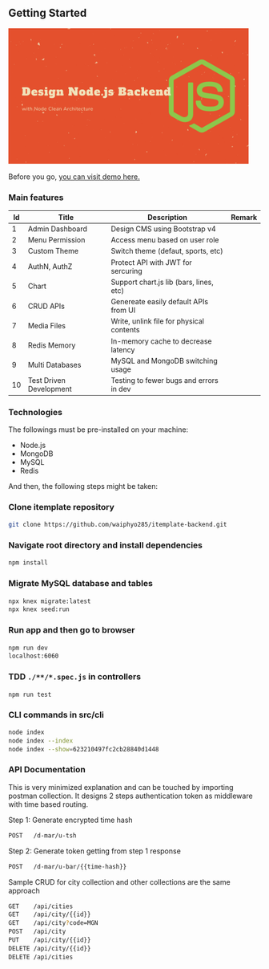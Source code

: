 ## Getting Started

<img src="./public/images/readme/readme-cover.png" width="480" height="270" >

Before you go, [you can visit demo here.](http://itmin.unlocksth.site)

### Main features

| Id  | Title                   | Description                              | Remark |
| --- | ----------------------- | ---------------------------------------- | ------ |
| 1   | Admin Dashboard         | Design CMS using Bootstrap v4            |        |
| 2   | Menu Permission         | Access menu based on user role           |        |
| 3   | Custom Theme            | Switch theme (defaut, sports, etc)       |        |
| 4   | AuthN, AuthZ            | Protect API with JWT for sercuring       |        |
| 5   | Chart                   | Support chart.js lib (bars, lines, etc)  |        |
| 6   | CRUD APIs               | Genereate easily default APIs from UI    |        |
| 7   | Media Files             | Write, unlink file for physical contents |        |
| 8   | Redis Memory            | In-memory cache to decrease latency      |        |
| 9   | Multi Databases         | MySQL and MongoDB switching usage        |        |
| 10  | Test Driven Development | Testing to fewer bugs and errors in dev  |        |

### Technologies

The followings must be pre-installed on your machine:

- Node.js
- MongoDB
- MySQL
- Redis

And then, the following steps might be taken:

### Clone itemplate repository

```bash
git clone https://github.com/waiphyo285/itemplate-backend.git
```

### Navigate root directory and install dependencies

```bash
npm install
```

### Migrate MySQL database and tables

```bash
npx knex migrate:latest
npx knex seed:run
```

### Run app and then go to browser

```bash
npm run dev
localhost:6060
```

### TDD `./**/*.spec.js` in controllers

```
npm run test
```

### CLI commands in src/cli

```bash
node index
node index --index
node index --show=623210497fc2cb28840d1448
```

### API Documentation

This is very minimized explanation and can be touched by importing postman collection. It designs 2 steps authentication token as middleware with time based routing.

Step 1: Generate encrypted time hash

```bash
POST   /d-mar/u-tsh
```

Step 2: Generate token getting from step 1 response

```bash
POST   /d-mar/u-bar/{{time-hash}}
```

Sample CRUD for city collection and other collections are the same approach

```bash
GET    /api/cities
GET    /api/city/{{id}}
GET    /api/city?code=MGN
POST   /api/city
PUT    /api/city/{{id}}
DELETE /api/city/{{id}}
DELETE /api/cities
```
